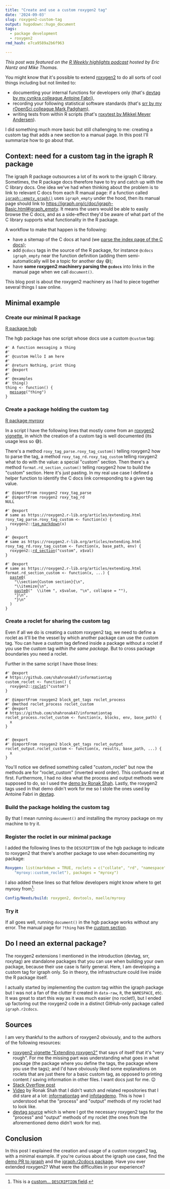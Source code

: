 ```yaml
---
title: "Create and use a custom roxygen2 tag"
date: '2024-09-03'
slug: roxygen2-custom-tag
output: hugodown::hugo_document
tags:
  - package development
  - roxygen2
rmd_hash: e7ca9589a2b6f963

---
```


*This post was featured on the [R Weekly highlights podcast](https://serve.podhome.fm/episodepage/r-weekly-highlights/178) hosted by Eric Nantz and Mike Thomas.*

You might know that it's possible to extend [roxygen2](https://roxygen2.r-lib.org/) to do all sorts of cool things including but not limited to:

-   documenting your internal functions for developers only (that's [devtag by my cynkra colleague Antoine Fabri](https://github.com/moodymudskipper/devtag)),
-   recording your following statistical software standards (that's [srr by my rOpenSci colleague Mark Padgham](https://github.com/ropensci-review-tools/srr)),
-   writing tests from within R scripts (that's [roxytest by Mikkel Meyer Andersen](https://github.com/mikldk/roxytest)).

I did something much more basic but still challenging to me: creating a custom tag that adds a new section to a manual page. In this post I'll summarize how to go about that.

## Context: need for a custom tag in the igraph R package

The igraph R package outsources a lot of its work to the igraph C library. Sometimes, the R package docs therefore have to try and catch up with the C library docs. One idea we've had when thinking about the problem is to link to relevant C docs from each R manual page: if a function called [`igraph::empty_graph()`](https://r.igraph.org/reference/make_empty_graph.html) uses `igraph_empty` under the hood, then its manual page should link to <https://igraph.org/c/doc/igraph-Basic.html#igraph_empty>. It means the users would be able to easily browse the C docs, and as a side-effect they'd be aware of what part of the C library supports what functionality in the R package.

A workflow to make that happen is the following:

-   have a sitemap of the C docs at hand (we [parse the index page of the C docs](https://github.com/igraph/igraph.r2cdocs/blob/main/data-raw/c-links.R));
-   add `@cdocs` tags in the source of the R package, for instance `@cdocs igraph_empty` near the function definition (adding them semi-automatically will be a topic for another day :sweat_smile:);
-   have **some roxygen2 machinery parsing the `@cdocs`** into links in the manual page when we call `document()`.

This blog post is about the roxygen2 machinery as I had to piece together several things I saw online.

## Minimal example

### Create our minimal R package

[R package hgb](https://github.com/maelle/hgb)

The hgb package has one script whose docs use a custom `@custom` tag:

<div class="highlight">

<pre class='chroma'><code class='language-r' data-lang='r'><span><span class='c'>#' A function messaging a thing</span></span>
<span><span class='c'>#'</span></span>
<span><span class='c'>#' @custom Hello I am here</span></span>
<span><span class='c'>#'</span></span>
<span><span class='c'>#' @return Nothing, print thing</span></span>
<span><span class='c'>#' @export</span></span>
<span><span class='c'>#'</span></span>
<span><span class='c'>#' @examples</span></span>
<span><span class='c'>#' thing()</span></span>
<span><span class='nv'>thing</span> <span class='o'>&lt;-</span> <span class='kr'>function</span><span class='o'>(</span><span class='o'>)</span> <span class='o'>&#123;</span></span>
<span>  <span class='nf'><a href='https://rdrr.io/r/base/message.html'>message</a></span><span class='o'>(</span><span class='s'>"thing"</span><span class='o'>)</span></span>
<span><span class='o'>&#125;</span></span></code></pre>

</div>

### Create a package holding the custom tag

[R package myroxy](https://github.com/maelle/myroxy)

In a script I have the following lines that mostly come from an [roxygen2 vignette](https://roxygen2.r-lib.org/articles/extending.html), in which the creation of a custom tag is well documented (its usage less so :sweat_smile:).

There's a method `roxy_tag_parse.roxy_tag_custom()` telling roxygen2 how to parse the tag, a method `roxy_tag_rd.roxy_tag_custom` telling roxygen2 what to do with the value: a special "custom" section. Then there's a method `format.rd_section_custom()` telling roxygen2 how to build the "custom" section. Here it's just pasting. In my real use case I defined a helper function to identify the C docs link corresponding to a given tag value.

<div class="highlight">

<pre class='chroma'><code class='language-r' data-lang='r'><span><span class='c'>#' @importFrom roxygen2 roxy_tag_parse</span></span>
<span><span class='c'>#' @importFrom roxygen2 roxy_tag_rd</span></span>
<span><span class='kc'>NULL</span></span>
<span></span>
<span><span class='c'>#' @export</span></span>
<span><span class='c'># same as https://roxygen2.r-lib.org/articles/extending.html</span></span>
<span><span class='nv'>roxy_tag_parse.roxy_tag_custom</span> <span class='o'>&lt;-</span> <span class='kr'>function</span><span class='o'>(</span><span class='nv'>x</span><span class='o'>)</span> <span class='o'>&#123;</span></span>
<span>  <span class='nf'>roxygen2</span><span class='nf'>::</span><span class='nf'><a href='https://roxygen2.r-lib.org/reference/tag_parsers.html'>tag_markdown</a></span><span class='o'>(</span><span class='nv'>x</span><span class='o'>)</span></span>
<span><span class='o'>&#125;</span></span>
<span></span>
<span><span class='c'>#' @export</span></span>
<span><span class='c'># same as https://roxygen2.r-lib.org/articles/extending.html</span></span>
<span><span class='nv'>roxy_tag_rd.roxy_tag_custom</span> <span class='o'>&lt;-</span> <span class='kr'>function</span><span class='o'>(</span><span class='nv'>x</span>, <span class='nv'>base_path</span>, <span class='nv'>env</span><span class='o'>)</span> <span class='o'>&#123;</span></span>
<span>  <span class='nf'>roxygen2</span><span class='nf'>::</span><span class='nf'><a href='https://roxygen2.r-lib.org/reference/rd_section.html'>rd_section</a></span><span class='o'>(</span><span class='s'>"custom"</span>, <span class='nv'>x</span><span class='o'>$</span><span class='nv'>val</span><span class='o'>)</span></span>
<span><span class='o'>&#125;</span></span>
<span></span>
<span><span class='c'>#' @export</span></span>
<span><span class='c'># same as https://roxygen2.r-lib.org/articles/extending.html</span></span>
<span><span class='nv'>format.rd_section_custom</span> <span class='o'>&lt;-</span> <span class='kr'>function</span><span class='o'>(</span><span class='nv'>x</span>, <span class='nv'>...</span><span class='o'>)</span> <span class='o'>&#123;</span></span>
<span>  <span class='nf'><a href='https://rdrr.io/r/base/paste.html'>paste0</a></span><span class='o'>(</span></span>
<span>    <span class='s'>"\\section&#123;Custom section&#125;&#123;\n"</span>,</span>
<span>    <span class='s'>"\\itemize&#123;\n"</span>,</span>
<span>    <span class='nf'><a href='https://rdrr.io/r/base/paste.html'>paste0</a></span><span class='o'>(</span><span class='s'>"  \\item "</span>, <span class='nv'>x</span><span class='o'>$</span><span class='nv'>value</span>, <span class='s'>"\n"</span>, collapse <span class='o'>=</span> <span class='s'>""</span><span class='o'>)</span>,</span>
<span>    <span class='s'>"&#125;\n"</span>,</span>
<span>    <span class='s'>"&#125;\n"</span></span>
<span>  <span class='o'>)</span></span>
<span><span class='o'>&#125;</span></span>
<span></span></code></pre>

</div>

### Create a roclet for sharing the custom tag

Even if all we do is creating a custom roxygen2 tag, we need to define a roclet as it'll be the vessel by which another package can use the custom tag. You can have a custom tag defined inside a package without a roclet if you use the custom tag *within the same package*. But to cross package boundaries you need a roclet.

Further in the same script I have those lines:

<div class="highlight">

<pre class='chroma'><code class='language-r' data-lang='r'><span><span class='c'>#' @export</span></span>
<span><span class='c'># https://github.com/shahronak47/informationtag</span></span>
<span><span class='nv'>custom_roclet</span> <span class='o'>&lt;-</span> <span class='kr'>function</span><span class='o'>(</span><span class='o'>)</span> <span class='o'>&#123;</span></span>
<span>  <span class='nf'>roxygen2</span><span class='nf'>::</span><span class='nf'><a href='https://roxygen2.r-lib.org/reference/roclet.html'>roclet</a></span><span class='o'>(</span><span class='s'>"custom"</span><span class='o'>)</span></span>
<span><span class='o'>&#125;</span></span>
<span></span>
<span><span class='c'>#' @importFrom roxygen2 block_get_tags roclet_process</span></span>
<span><span class='c'>#' @method roclet_process roclet_custom</span></span>
<span><span class='c'>#' @export</span></span>
<span><span class='c'># https://github.com/shahronak47/informationtag</span></span>
<span><span class='nv'>roclet_process.roclet_custom</span> <span class='o'>&lt;-</span> <span class='kr'>function</span><span class='o'>(</span><span class='nv'>x</span>, <span class='nv'>blocks</span>, <span class='nv'>env</span>, <span class='nv'>base_path</span><span class='o'>)</span> <span class='o'>&#123;</span></span>
<span>  <span class='nv'>x</span></span>
<span><span class='o'>&#125;</span></span>
<span></span>
<span></span>
<span><span class='c'>#' @export</span></span>
<span><span class='c'>#' @importFrom roxygen2 block_get_tags roclet_output</span></span>
<span><span class='nv'>roclet_output.roclet_custom</span> <span class='o'>&lt;-</span> <span class='kr'>function</span><span class='o'>(</span><span class='nv'>x</span>, <span class='nv'>results</span>, <span class='nv'>base_path</span>, <span class='nv'>...</span><span class='o'>)</span> <span class='o'>&#123;</span></span>
<span>  <span class='nv'>x</span></span>
<span><span class='o'>&#125;</span></span></code></pre>

</div>

You'll notice we defined something called "custom_roclet" but now the methods are for "roclet_custom" (inverted word order). This confused me at first. Furthermore, I had no idea what the process and output methods were supposed to do, so I used the [demo by Ronak Shah](https://github.com/shahronak47/informationtag). Lastly, the roxygen2 tags used in that demo didn't work for me so I stole the ones used by Antoine Fabri in [devtag](https://github.com/moodymudskipper/devtag/blob/61098a12545b34c3bba4e516f29c71da56a7d49d/R/roxygen.R#L20).

### Build the package holding the custom tag

By that I mean running `document()` and installing the myroxy package on my machine to try it.

### Register the roclet in our minimal package

I added the following lines to the `DESCRIPTION` of the hgb package to indicate to roxygen2 that there's another package to use when documenting my package:

``` yaml
Roxygen: list(markdown = TRUE, roclets = c("collate", "rd", "namespace",
    "myroxy::custom_roclet"), packages = "myroxy")
```

I also added these lines so that fellow developers might know where to get myroxy from[^1]:

``` yaml
Config/Needs/build: roxygen2, devtools, maelle/myroxy
```

### Try it

If all goes well, running `document()` in the hgb package works without any error. The manual page for `?thing` has the [custom section](https://github.com/maelle/hgb/blob/c75682742bcaa29efa74f8a7ee055c65640b0aa0/man/thing.Rd#L18).

## Do I need an external package?

The roxygen2 extensions I mentioned in the introduction (devtag, srr, roxytag) are standalone packages that you can use when building your own package, because their use case is fairly general. Here, I am developing a custom tag for igraph only. So in theory, the infrastructure could live inside the R package itself.

I actually started by implementing the custom tag within the igraph package but I was not a fan of the clutter it created in `data-raw`, `R`, the `NAMESPACE`, etc. It was great to start this way as it was much easier (no roclet!), but I ended up factoring out the roxygen2 code in a distinct GitHub-only package called `igraph.r2cdocs`.

## Sources

I am very thankful to the authors of roxygen2 obviously, and to the authors of the following resources:

-   [roxygen2 vignette "Extending roxygen2"](https://roxygen2.r-lib.org/articles/extending.html) that says of itself that it's "very rough". For me the missing part was understanding what goes in what package (the package where you define the tags, the package where you use the tags); and I'd have obviously liked some explanations on roclets that are just there for a basic custom tag, as opposed to printing content / saving information in other files. I want docs just for me. :wink:
-   [Stack Overflow post](https://stackoverflow.com/questions/77865500/how-can-i-create-custom-roxygen2-tags-for-a-package)
-   [Video](https://www.youtube.com/watch?v=AcibRDNSfoM) by Ronak Shah that I didn't watch and related repositories that I did stare at a lot: [informationtag](https://github.com/shahronak47/informationtag) and [infotagdemo](https://github.com/shahronak47/infotagdemo). This is how I understood what the "process" and "output" methods of my roclet had to look like.
-   [devtag source](https://github.com/moodymudskipper/devtag/blob/61098a12545b34c3bba4e516f29c71da56a7d49d/R/roxygen.R#L17) which is where I got the necessary roxygen2 tags for the "process" and "output" methods of my roclet (the ones from the aforementioned demo didn't work for me).

## Conclusion

In this post I explained the creation and usage of a custom roxygen2 tag, with a minimal example. If you're curious about the igraph use case, find the [demo PR to igraph](https://github.com/igraph/rigraph/pull/1484/files) and the [igraph.r2cdocs package](https://github.com/igraph/igraph.r2cdocs/). Have you ever extended roxygen2? What were the difficulties in your experience?

[^1]: This is a [custom... `DESCRIPTION` field](https://r-pkgs.org/description.html#sec-description-custom-fields).

